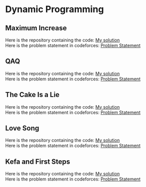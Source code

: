 # Dynamic Programming
## Maximum Increase
Here is the repository containing the code: [My solution](https://github.com/HariAakash646/CompetitiveProgramming/blob/main/DynamicProgramming/maximum_increase.py)   
Here is the problem statement in codeforces: [Problem Statement](https://codeforces.com/problemset/problem/702/A)
## QAQ
Here is the repository containing the code: [My solution](https://github.com/HariAakash646/CompetitiveProgramming/blob/main/DynamicProgramming/QAQ.py)     
Here is the problem statement in codeforces: [Problem Statement](https://codeforces.com/problemset/problem/894/A)
## The Cake Is a Lie
Here is the repository containing the code: [My solution](https://github.com/HariAakash646/CompetitiveProgramming/blob/main/DynamicProgramming/table_navigation.py)      
Here is the problem statement in codeforces: [Problem Statement](https://codeforces.com/problemset/problem/1519/B)
## Love Song
Here is the repository containing the code: [My solution](https://github.com/HariAakash646/CompetitiveProgramming/blob/main/DynamicProgramming/love_song.py)      
Here is the problem statement in codeforces: [Problem Statement](https://codeforces.com/problemset/problem/1539/B)       
## Kefa and First Steps
Here is the repository containing the code: [My solution](https://github.com/HariAakash646/CompetitiveProgramming/blob/main/DynamicProgramming/longest_nondecreasing_subsequence.py)      
Here is the problem statement in codeforces: [Problem Statement](https://codeforces.com/problemset/problem/580/A)
